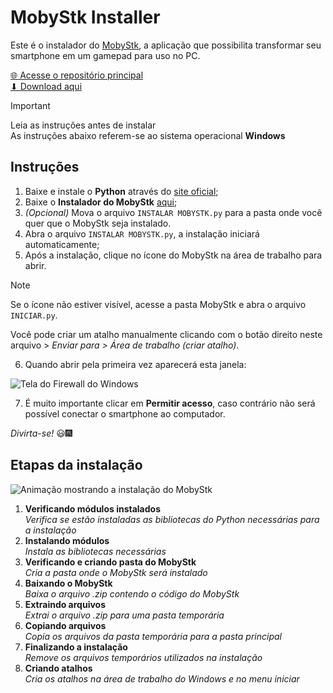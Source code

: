 # MobyStk Installer
Este é o instalador do [MobyStk](https://github.com/josejefferson/mobystk), a aplicação que possibilita transformar seu smartphone em um gamepad para uso no PC.

[🌐 Acesse o repositório principal](https://github.com/josejefferson/mobystk)\
[⬇ Download aqui](https://github.com/josejefferson/mobystk-installer/releases/download/v1/INSTALAR-MOBYSTK.py)

> [!IMPORTANT]
> Leia as instruções antes de instalar\
> As instruções abaixo referem-se ao sistema operacional **Windows**

## Instruções

1. Baixe e instale o **Python** através do [site oficial](https://www.python.org/downloads/);
2. Baixe o **Instalador do MobyStk** [aqui](https://github.com/josejefferson/mobystk-installer/releases/download/v1/INSTALAR-MOBYSTK.py);
3. _(Opcional)_ Mova o arquivo `INSTALAR MOBYSTK.py` para a pasta onde você quer que o MobyStk seja instalado.
4. Abra o arquivo `INSTALAR MOBYSTK.py`, a instalação iniciará automaticamente;
5. Após a instalação, clique no ícone do MobyStk na área de trabalho para abrir.

> [!NOTE]
> Se o ícone não estiver visível, acesse a pasta MobyStk e abra o arquivo `INICIAR.py`.
> 
> Você pode criar um atalho manualmente clicando com o botão direito neste arquivo > _Enviar para > Área de trabalho (criar atalho)_.

6. Quando abrir pela primeira vez aparecerá esta janela:

![Tela do Firewall do Windows](https://github.com/josejefferson/mobystk/assets/52979246/bc63907c-e025-499f-9dcd-d444351fdb85)

7. É muito importante clicar em **Permitir acesso**, caso contrário não será possível conectar o smartphone ao computador.

_Divirta-se!_ 😃🎆

## Etapas da instalação

![Animação mostrando a instalação do MobyStk](https://github.com/josejefferson/mobystk-installer/assets/52979246/61d63b9b-1f28-4822-8913-f00f78f0a306)

1. **Verificando módulos instalados**\
_Verifica se estão instaladas as bibliotecas do Python necessárias para a instalação_
2. **Instalando módulos**\
_Instala as bibliotecas necessárias_
3. **Verificando e criando pasta do MobyStk**\
_Cria a pasta onde o MobyStk será instalado_
4. **Baixando o MobyStk**\
_Baixa o arquivo .zip contendo o código do MobyStk_
5. **Extraindo arquivos**\
_Extrai o arquivo .zip para uma pasta temporária_
6. **Copiando arquivos**\
_Copia os arquivos da pasta temporária para a pasta principal_
7. **Finalizando a instalação**\
_Remove os arquivos temporários utilizados na instalação_
8. **Criando atalhos**\
_Cria os atalhos na área de trabalho do Windows e no menu iniciar_
